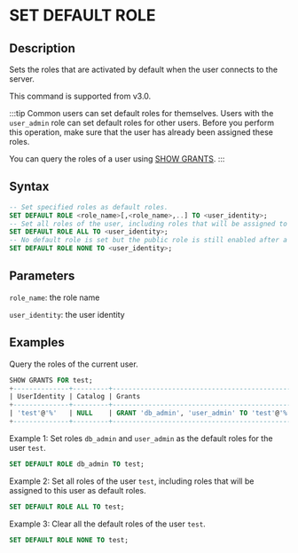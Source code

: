 ---
---

# SET DEFAULT ROLE

## Description

Sets the roles that are activated by default when the user connects to the server.

This command is supported from v3.0.

:::tip
Common users can set default roles for themselves. Users with the `user_admin` role can set default roles for other users. Before you perform this operation, make sure that the user has already been assigned these roles.

You can query the roles of a user using [SHOW GRANTS](SHOW_GRANTS.md).
:::

## Syntax

```SQL
-- Set specified roles as default roles.
SET DEFAULT ROLE <role_name>[,<role_name>,..] TO <user_identity>;
-- Set all roles of the user, including roles that will be assigned to this user, as default roles. 
SET DEFAULT ROLE ALL TO <user_identity>;
-- No default role is set but the public role is still enabled after a user login. 
SET DEFAULT ROLE NONE TO <user_identity>; 
```

## Parameters

`role_name`: the role name

`user_identity`: the user identity

## Examples

Query the roles of the current user.

```SQL
SHOW GRANTS FOR test;
+--------------+---------+----------------------------------------------+
| UserIdentity | Catalog | Grants                                       |
+--------------+---------+----------------------------------------------+
| 'test'@'%'   | NULL    | GRANT 'db_admin', 'user_admin' TO 'test'@'%' |
+--------------+---------+----------------------------------------------+
```

Example 1: Set roles `db_admin` and `user_admin` as the default roles for the user `test`.

```SQL
SET DEFAULT ROLE db_admin TO test;
```

Example 2: Set all roles of the user `test`, including roles that will be assigned to this user as default roles.

```SQL
SET DEFAULT ROLE ALL TO test;
```

Example 3: Clear all the default roles of the user `test`.

```SQL
SET DEFAULT ROLE NONE TO test;
```
